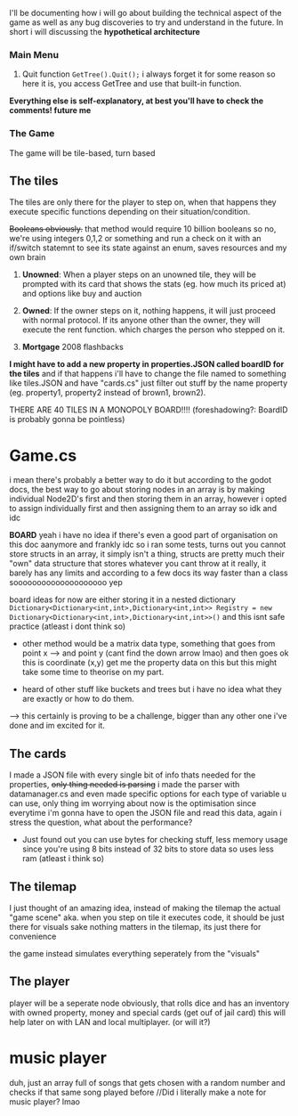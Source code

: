 I'll be documenting how i will go about building the technical aspect of the game as well as any bug discoveries to try and understand in the future.
In short i will discussing the **hypothetical architecture**

### Main Menu
1. Quit function
```GetTree().Quit();```
i always forget it for some reason so here it is, you access GetTree and use that built-in function.

**Everything else is self-explanatory, at best you'll have to check the comments! future me**

### The Game
The game will be tile-based, turn based
## The tiles
The tiles are only there for the player to step on, when that happens they execute specific functions depending on their situation/condition.

~~Booleans obviously.~~ that method would require 10 billion booleans so no, we're using integers 0,1,2 or something and run a check on it with an if/switch statemnt to see its state against an enum, saves resources and my own brain
1. **Unowned**:
	When a player steps on an unowned tile, they will be prompted with its card that shows the stats (eg. how much its priced at) and options like buy and auction

2. **Owned**:
	If the owner steps on it, nothing happens, it will just proceed with normal protocol.
	If its anyone other than the owner, they will execute the rent function. which charges the person who stepped on it.

3. **Mortgage**
	2008 flashbacks


**I might have to add a new property in properties.JSON called boardID for the tiles** and if that happens i'll have to change the file named to something like tiles.JSON and have "cards.cs" just filter out stuff by the name property (eg. property1, property2 instead of brown1, brown2).

THERE ARE 40 TILES IN A MONOPOLY BOARD!!!!
(foreshadowing?: BoardID is probably gonna be pointless)

# Game.cs 
i mean there's probably a better way to do it but according to the godot docs, the best way to go about storing nodes in an array is by making individual Node2D's first and then storing them in an array, however i opted to assign individually first and then assigning them to an array so idk and idc 

**BOARD**
yeah i have no idea if there's even a good part of organisation on this doc aanymore and frankly idc
so i ran some tests, turns out you cannot store structs in an array, it simply isn't a thing, structs are pretty much their "own" data structure that stores whatever you cant throw at it really, it barely has any limits and according to a few docs its way faster than a class soooooooooooooooooooo yep

board ideas for now are either storing it in a nested dictionary
``` Dictionary<Dictionary<int,int>,Dictionary<int,int>> Registry = new Dictionary<Dictionary<int,int>,Dictionary<int,int>>() ```
and this isnt safe practice (atleast i dont think so)

- other method would be a matrix data type, something that goes from point x --> and point y (cant find the down arrow lmao) and then goes ok this is coordinate (x,y) get me the property data on this but this might take some time to theorise on my part. 

- heard of other stuff like buckets and trees but i have no idea what they are exactly or how to do them. 

--> this certainly is proving to be a challenge, bigger than any other one i've done and im excited for it.

## The cards
I made a JSON file with every single bit of info thats needed for the properties, ~~only thing needed is parsing~~
i made the parser with datamanager.cs and even made specific options for each type of variable u can use, only thing im worrying about now is the optimisation
since everytime i'm gonna have to open the JSON file and read this data, again i stress the question, what about the performance?

- Just found out you can use bytes for checking stuff, less memory usage since you're using 8 bits instead of 32 bits to store data so uses less ram (atleast i think so)

## The tilemap
I just thought of an amazing idea, instead of making the tilemap the actual "game scene" aka. when you step on tile it executes code, it should be just there for visuals sake
nothing matters in the tilemap, its just there for convenience

the game instead simulates everything seperately from the "visuals"

## The player
player will be a seperate node obviously, that rolls dice and has an inventory with owned property, money and special cards (get ouf of jail card)
this will help later on with LAN and local multiplayer. (or will it?)

# music player
duh, just an array full of songs that gets chosen with a random number and checks if that same song played before
//Did i literally make a note for music player? lmao



